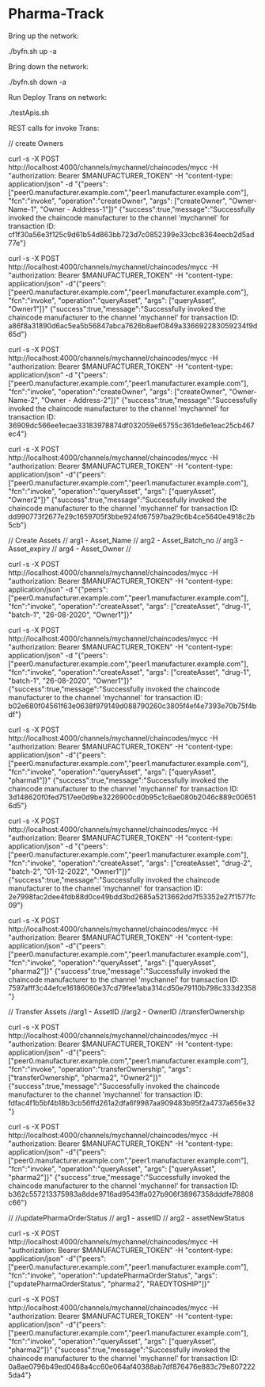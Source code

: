 # Pharma-Track

Bring up the network:

./byfn.sh up -a

Bring down the network:

./byfn.sh down -a

Run Deploy Trans on network:

./testApis.sh

REST calls for invoke Trans:

// create Owners

curl -s -X POST http://localhost:4000/channels/mychannel/chaincodes/mycc -H "authorization: Bearer $MANUFACTURER_TOKEN" -H "content-type: application/json" -d "{"peers": ["peer0.manufacturer.example.com","peer1.manufacturer.example.com"], "fcn":"invoke", "operation":"createOwner", "args": ["createOwner", "Owner-Name-1", "Owner - Address-1"]}" {"success":true,"message":"Successfully invoked the chaincode manufacturer to the channel 'mychannel' for transaction ID: cf1f30a56e3f125c9d61b54d863bb723d7c0852399e33cbc8364eecb2d5ad77e"}

curl -s -X POST http://localhost:4000/channels/mychannel/chaincodes/mycc -H "authorization: Bearer $MANUFACTURER_TOKEN" -H "content-type: application/json" -d"{"peers": ["peer0.manufacturer.example.com","peer1.manufacturer.example.com"], "fcn":"invoke", "operation":"queryAsset", "args": ["queryAsset", "Owner1"]}" {"success":true,"message":"Successfully invoked the chaincode manufacturer to the channel 'mychannel' for transaction ID: a86f8a31890d6ac5ea5b56847abca7626b8aef0849a336692283059234f9d65d"}

curl -s -X POST http://localhost:4000/channels/mychannel/chaincodes/mycc -H "authorization: Bearer $MANUFACTURER_TOKEN" -H "content-type: application/json" -d "{"peers": ["peer0.manufacturer.example.com","peer1.manufacturer.example.com"], "fcn":"invoke", "operation":"createOwner", "args": ["createOwner", "Owner-Name-2", "Owner - Address-2"]}" {"success":true,"message":"Successfully invoked the chaincode manufacturer to the channel 'mychannel' for transaction ID: 36909dc566ee1ecae33183978874df032059e65755c361de6e1eac25cb467ec4"}

curl -s -X POST http://localhost:4000/channels/mychannel/chaincodes/mycc -H "authorization: Bearer $MANUFACTURER_TOKEN" -H "content-type: application/json" -d"{"peers": ["peer0.manufacturer.example.com","peer1.manufacturer.example.com"], "fcn":"invoke", "operation":"queryAsset", "args": ["queryAsset", "Owner2"]}" {"success":true,"message":"Successfully invoked the chaincode manufacturer to the channel 'mychannel' for transaction ID: dd990773f2677e29c1659705f3bbe924fd67597ba29c6b4ce5640e4918c2b5cb"}

// Create Assets // arg1 - Asset_Name // arg2 - Asset_Batch_no // arg3 - Asset_expiry // arg4 - Asset_Owner //

curl -s -X POST http://localhost:4000/channels/mychannel/chaincodes/mycc -H "authorization: Bearer $MANUFACTURER_TOKEN" -H "content-type: application/json" -d "{"peers": ["peer0.manufacturer.example.com","peer1.manufacturer.example.com"], "fcn":"invoke", "operation":"createAsset", "args": ["createAsset", "drug-1", "batch-1", "26-08-2020", "Owner1"]}"

curl -s -X POST http://localhost:4000/channels/mychannel/chaincodes/mycc -H "authorization: Bearer $MANUFACTURER_TOKEN" -H "content-type: application/json" -d "{"peers": ["peer0.manufacturer.example.com","peer1.manufacturer.example.com"], "fcn":"invoke", "operation":"createAsset", "args": ["createAsset", "drug-1", "batch-1", "26-08-2020", "Owner1"]}" {"success":true,"message":"Successfully invoked the chaincode manufacturer to the channel 'mychannel' for transaction ID: b02e680f04561f63e0638f979149d088790260c3805f4ef4e7393e70b75f4bdf"}

curl -s -X POST http://localhost:4000/channels/mychannel/chaincodes/mycc -H "authorization: Bearer $MANUFACTURER_TOKEN" -H "content-type: application/json" -d"{"peers": ["peer0.manufacturer.example.com","peer1.manufacturer.example.com"], "fcn":"invoke", "operation":"queryAsset", "args": ["queryAsset", "pharma1"]}" {"success":true,"message":"Successfully invoked the chaincode manufacturer to the channel 'mychannel' for transaction ID: 3d148620f0fed7517ee0d9be3226900cd0b95c1c6ae080b2046c889c006516d5"}

curl -s -X POST http://localhost:4000/channels/mychannel/chaincodes/mycc -H "authorization: Bearer $MANUFACTURER_TOKEN" -H "content-type: application/json" -d "{"peers": ["peer0.manufacturer.example.com","peer1.manufacturer.example.com"], "fcn":"invoke", "operation":"createAsset", "args": ["createAsset", "drug-2", "batch-2", "01-12-2022", "Owner1"]}" {"success":true,"message":"Successfully invoked the chaincode manufacturer to the channel 'mychannel' for transaction ID: 2e7998fac2dee4fdb88d0ce49bdd3bd2685a5213662dd7f53352e27f1577fc09"}

curl -s -X POST http://localhost:4000/channels/mychannel/chaincodes/mycc -H "authorization: Bearer $MANUFACTURER_TOKEN" -H "content-type: application/json" -d"{"peers": ["peer0.manufacturer.example.com","peer1.manufacturer.example.com"], "fcn":"invoke", "operation":"queryAsset", "args": ["queryAsset", "pharma2"]}" {"success":true,"message":"Successfully invoked the chaincode manufacturer to the channel 'mychannel' for transaction ID: 7597afff3c44efce16186060e37cd79fee1aba314cd50e79110b798c333d2358"}

// Transfer Assets //arg1 - AssetID //arg2 - OwnerID //transferOwnership

curl -s -X POST http://localhost:4000/channels/mychannel/chaincodes/mycc -H "authorization: Bearer $MANUFACTURER_TOKEN" -H "content-type: application/json" -d"{"peers": ["peer0.manufacturer.example.com","peer1.manufacturer.example.com"], "fcn":"invoke", "operation":"transferOwnership", "args": ["transferOwnership", "pharma2", "Owner2"]}" {"success":true,"message":"Successfully invoked the chaincode manufacturer to the channel 'mychannel' for transaction ID: fdfac4f1b5bf4b18b3cb56ffd261a2dfa6f9987aa909483b95f2a4737a656e32"}

curl -s -X POST http://localhost:4000/channels/mychannel/chaincodes/mycc -H "authorization: Bearer $MANUFACTURER_TOKEN" -H "content-type: application/json" -d"{"peers": ["peer0.manufacturer.example.com","peer1.manufacturer.example.com"], "fcn":"invoke", "operation":"queryAsset", "args": ["queryAsset", "pharma2"]}" {"success":true,"message":"Successfully invoked the chaincode manufacturer to the channel 'mychannel' for transaction ID: b362c557213375983a8dde9716ad9543ffa027b906f38967358dddfe78808c66"}

// //updatePharmaOrderStatus // arg1 - assetID // arg2 - assetNewStatus

curl -s -X POST http://localhost:4000/channels/mychannel/chaincodes/mycc -H "authorization: Bearer $MANUFACTURER_TOKEN" -H "content-type: application/json" -d"{"peers": ["peer0.manufacturer.example.com","peer1.manufacturer.example.com"], "fcn":"invoke", "operation":"updatePharmaOrderStatus", "args": ["updatePharmaOrderStatus", "pharma2", "RAEDYTOSHIP"]}"

curl -s -X POST http://localhost:4000/channels/mychannel/chaincodes/mycc -H "authorization: Bearer $MANUFACTURER_TOKEN" -H "content-type: application/json" -d"{"peers": ["peer0.manufacturer.example.com","peer1.manufacturer.example.com"], "fcn":"invoke", "operation":"queryAsset", "args": ["queryAsset", "pharma2"]}" {"success":true,"message":"Successfully invoked the chaincode manufacturer to the channel 'mychannel' for transaction ID: 0a8ae0796b49ed0468a4cc60e064af40388ab7df876476e883c79e8072225da4"}
